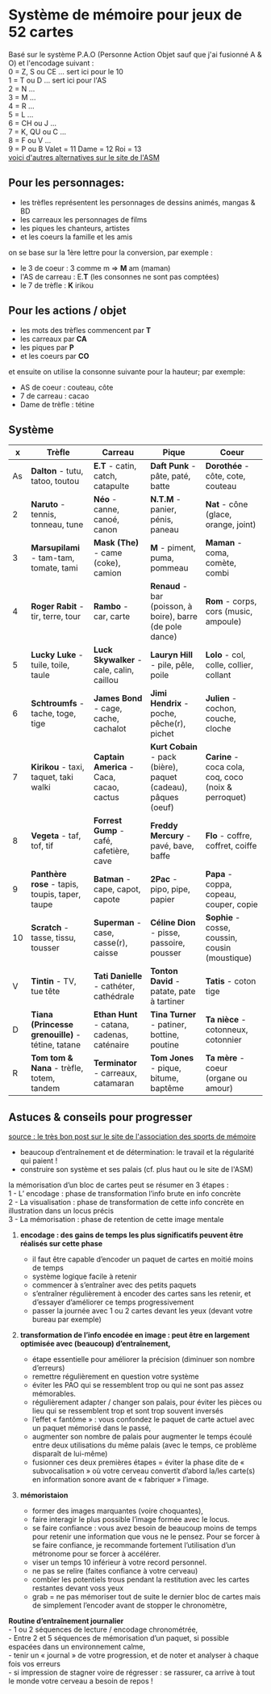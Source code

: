# Système de mémoire pour jeux de 52 cartes

Basé sur le système P.A.O (Personne Action Objet sauf que j'ai fusionné A & O) et l'encodage suivant :  
0 = Z, S ou CE … sert ici pour le 10   
1 = T ou D … sert ici pour l'AS  
2 = N …   
3 = M …   
4 = R …   
5 = L …   
6 = CH ou J …   
7 = K, QU ou C …   
8 = F ou V …   
9 = P ou B
Valet = 11
Dame = 12
Roi = 13  
[voici d'autres alternatives sur le site de l'ASM](https://asmemoire.fr/systemes-de-memorisation/)

## Pour les personnages:
- les trèfles représentent les personnages de dessins animés, mangas & BD
- les carreaux les personnages de films
- les piques les chanteurs, artistes
- et les coeurs la famille et les amis

on se base sur la 1ère lettre pour la conversion, par exemple :
- le 3 de coeur : 3 comme m => __M__ am (maman)
- l'AS de carreau : E.__T__ (les consonnes ne sont pas comptées)
- le 7 de trèfle : __K__ irikou

## Pour les actions / objet 

- les mots des trèfles commencent par __T__
- les carreaux par __CA__
- les piques par __P__
- et les coeurs par __CO__

et ensuite on utilise la consonne suivante pour la hauteur; par exemple:
- AS de coeur : couteau, côte
- 7 de carreau : cacao
- Dame de trèfle : tétine

## Système

x       | Trèfle        | Carreau           | Pique  | Coeur
--------|-------------|-------------|-------------|-------------|
As | __Dalton__ - tutu, tatoo, toutou | __E.T__ - catin, catch, catapulte | __Daft Punk__ - pâte, paté, batte | __Dorothée__ - côte, cote, couteau |
2 | __Naruto__ - tennis, tonneau, tune | __Néo__ - canne, canoé, canon | __N.T.M__ - panier, pénis, paneau | __Nat__ - cône (glace, orange, joint) |
3 | __Marsupilami__ - tam-tam, tomate, tami | __Mask (The)__ - came (coke), camion | __M__ - piment, puma, pommeau | __Maman__ - coma, comète, combi |
4 | __Roger Rabit__ - tir, terre, tour | __Rambo__ - car, carte | __Renaud__ - bar (poisson, à boire), barre (de pole dance) | __Rom__ - corps, cors (music, ampoule) |
5 | __Lucky Luke__ - tuile, toile, taule | __Luck Skywalker__ - cale, calin, caillou | __Lauryn Hill__ - pile, pêle, poile | __Lolo__ - col, colle, collier, collant |
6 | __Schtroumfs__ - tache, toge, tige | __James Bond__ - cage, cache, cachalot | __Jimi Hendrix__ - poche, pêche(r), pichet | __Julien__ - cochon, couche, cloche |
7 | __Kirikou__ - taxi, taquet, taki walki | __Captain America__ - Caca, cacao, cactus | __Kurt Cobain__ - pack (bière), paquet (cadeau), pâques (oeuf) | __Carine__ - coca cola, coq, coco (noix & perroquet) |
8 | __Vegeta__ - taf, tof, tif | __Forrest Gump__ - café, cafetière, cave | __Freddy Mercury__ - pavé, bave, baffe | __Flo__ - coffre, coffret, coiffe |
9 | __Panthère rose__ - tapis, toupis, taper, taupe | __Batman__ - cape, capot, capote | __2Pac__ - pipo, pipe, papier | __Papa__ - coppa, copeau, couper, copie |
10 | __Scratch__ - tasse, tissu, tousser | __Superman__ - case, casse(r), caisse | __Céline Dion__ - pisse, passoire, pousser | __Sophie__ - cosse, coussin, cousin (moustique) |
V | __Tintin__ - TV, tue tête | __Tati Danielle__ - cathéter, cathédrale | __Tonton David__ - patate, pate à tartiner | __Tatis__ - coton tige |
D | __Tiana (Princesse grenouille)__ - tétine, tatane | __Ethan Hunt__ - catana, cadenas, caténaire | __Tina Turner__ - patiner, bottine, poutine | __Ta nièce__ - cotonneux, cotonnier |
R | __Tom tom & Nana__ - trèfle, totem, tandem | __Terminator__ - carreaux, catamaran | __Tom Jones__ - pique, bitume, baptême | __Ta mère__ - coeur (organe ou amour) |


## Astuces & conseils pour progresser

[source : le très bon post sur le site de l'association des sports de mémoire](https://asmemoire.fr/2021/06/28/comment-progresser-aux-speed-cards/)

- beaucoup d’entraînement et de détermination: le travail et la régularité qui paient !
- construire son système et ses palais (cf. plus haut ou le site de l'ASM)

 
la mémorisation d’un bloc de cartes peut se résumer en 3 étapes :   
1 - L’ encodage : phase de transformation l’info brute en info concrète   
2 - La visualisation : phase de transformation de cette info concrète en illustration dans un locus précis   
3 - La mémorisation : phase de retention de  cette image mentale     



1. __encodage : des gains de temps les plus significatifs peuvent être réalisés sur cette phase__
    - il faut être capable d’encoder un paquet de cartes en moitié moins de temps
    - système logique facile à retenir
    - commencer à s’entraîner avec des petits paquets
    - s’entraîner régulièrement à encoder des cartes sans les retenir, et d’essayer d’améliorer ce temps progressivement
    - passer la journée avec 1 ou 2 cartes devant les yeux (devant votre bureau par exemple)

 

2. __transformation de l’info encodée en image : peut être en largement optimisée avec (beaucoup) d’entraînement,__
    - étape essentielle pour améliorer la précision (diminuer son nombre d’erreurs)
    - remettre régulièrement en question votre système
    - éviter les PAO qui se ressemblent trop ou qui ne sont pas assez mémorables.
    - régulièrement adapter / changer son palais, pour éviter les pièces ou lieu qui se ressemblent trop et sont trop souvent inversés
    - l’effet « fantôme » : vous confondez le paquet de carte actuel avec un paquet mémorisé dans le passé,
    - augmenter son nombre de palais pour augmenter le temps écoulé entre deux utilisations du même palais (avec le temps, ce problème disparaît de lui-même)
    - fusionner ces deux premières étapes = éviter la phase dite de « subvocalisation » où votre cerveau convertit d’abord la/les carte(s) en information sonore avant de « fabriquer » l’image.

 

3. __mémoristaion__
    - former des images marquantes (voire choquantes),
    - faire interagir le plus possible l’image formée avec le locus.
    - se faire confiance : vous avez besoin de beaucoup moins de temps pour retenir une information que vous ne le pensez. Pour se forcer à se faire confiance, je recommande fortement l’utilisation d’un métronome pour se forcer à accélérer.
    - viser un temps 10 inférieur à votre record personnel.
    - ne pas se relire (faites confiance à votre cerveau)
    - combler les potentiels trous pendant la restitution avec les cartes restantes devant voss yeux
    - grab = ne pas mémoriser tout de suite le dernier bloc de cartes mais de simplement l’encoder avant de stopper le chronomètre, 

 
__Routine d’entraînement journalier__   
    - 1 ou 2 séquences de lecture / encodage chronométrée,   
    - Entre 2 et 5 séquences de mémorisation d’un paquet, si possible espacées dans un environnement calme,   
    - tenir un « journal » de votre progression, et de noter et analyser à chaque fois vos erreurs   
    - si impression de stagner voire de régresser : se rassurer, ca arrive à tout le monde votre cerveau a besoin de repos !   

 

 